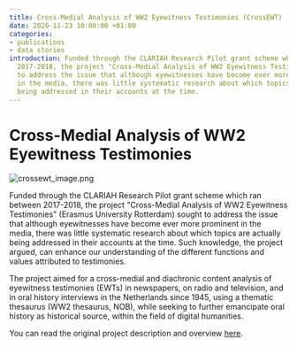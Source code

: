 ```yaml
---
title: Cross-Medial Analysis of WW2 Eyewitness Testimonies (CrossEWT)
date: 2020-11-23 10:00:00 +01:00
categories:
- publications
- data stories
introduction: Funded through the CLARIAH Research Pilot grant scheme which ran between
  2017-2018, the project "Cross-Medial Analysis of WW2 Eyewitness Testimonies" sought
  to address the issue that although eyewitnesses have become ever more prominent
  in the media, there was little systematic research about which topics are actually
  being addressed in their accounts at the time.
---
```


# Cross-Medial Analysis of WW2 Eyewitness Testimonies

![crossewt_image.png](/uploads/crossewt_image.png)

Funded through the CLARIAH Research Pilot grant scheme which ran between 2017-2018, the project "Cross-Medial Analysis of WW2 Eyewitness Testimonies" (Erasmus University Rotterdam) sought to address the issue that although eyewitnesses have become ever more prominent in the media, there was little systematic research about which topics are actually being addressed in their accounts at the time. Such knowledge, the project argued, can enhance our understanding of the different functions and values attributed to testimonies.

The project aimed for a cross-medial and diachronic content analysis of eyewitness testimonies (EWTs) in newspapers, on radio and television, and in oral history interviews in the Netherlands since 1945, using a thematic thesaurus (WW2 thesaurus, NOB), while seeking to further emancipate oral history as historical source, within the field of digital humanities.

You can read the original project description and overview [here](https://clariah.nl/en/projects/research-pilots/granted-pilot-research-projects/crossewt#abstract).